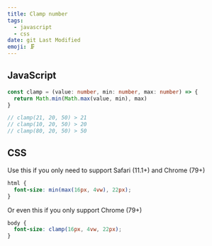 ```yaml
---
title: Clamp number
tags:
  - javascript
  - css
date: git Last Modified
emoji: 🗜
---
```


## JavaScript

```ts
const clamp = (value: number, min: number, max: number) => {
  return Math.min(Math.max(value, min), max)
}

// clamp(21, 20, 50) > 21
// clamp(10, 20, 50) > 20
// clamp(80, 20, 50) > 50
```

## CSS

Use this if you only need to support Safari (11.1+) and Chrome (79+)

```css
html {
  font-size: min(max(16px, 4vw), 22px);
}
```

Or even this if you only support Chrome (79+)

```css
body {
  font-size: clamp(16px, 4vw, 22px);
}
```
